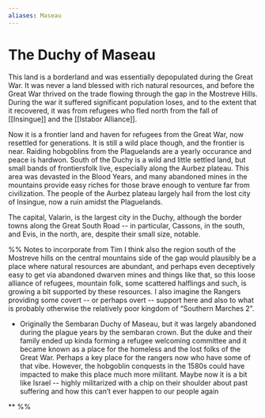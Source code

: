 ```yaml
---
aliases: Maseau
---
```

# The Duchy of Maseau

This land is a borderland and was essentially depopulated during the Great War. It was never a land blessed with rich natural resources, and before the Great War thrived on the trade flowing through the gap in the Mostreve Hills. During the war it suffered significant population loses, and to the extent that it recovered, it was from refugees who fled north from the fall of [[Insingue]] and the [[Istabor Alliance]].

Now it is a frontier land and haven for refugees from the Great War, now resettled for generations. It is still a wild place though, and the frontier is near. Raiding hobgoblins from the Plaguelands are a yearly occurance and peace is hardwon. South of the Duchy is a wild and little settled land, but small bands of frontiersfolk live, especially along the Aurbez plateau. This area was devasted in the Blood Years, and many abandoned mines in the mountains provide easy riches for those brave enough to venture far from civilization. The people of the Aurbez plateau largely hail from the lost city of Insingue, now a ruin amidst the Plaguelands.

The capital, Valarin, is the largest city in the Duchy, although the border towns along the Great South Road -- in particular, Cassons, in the south, and Evis, in the north, are, despite their small size, notable.

%% Notes to incorporate from Tim
I think also the region south of the Mostreve hills on the central mountains side of the gap would plausibly be a place where natural resources are abundant, and perhaps even deceptively easy to get via abandoned dwarven mines and things like that, so this loose alliance of refugees, mountain folk, some scattered halflings and such, is growing a bit supported by these resources. I also imagine the Rangers providing some covert -- or perhaps overt -- support here and also to what is probably otherwise the relatively poor kingdom of “Southern Marches 2".

    
-   Originally the Sembaran Duchy of Maseau, but it was largely abandoned during the plague years by the sembaran crown. But the duke and their family ended up kinda forming a refugee welcoming committee and it became known as a place for the homeless and the lost folks of the Great War. Perhaps a key place for the rangers now who have some of that vibe. However, the hobgoblin conquests in the 1580s could have impacted to make this place much more militant. Maybe now it is a bit like Israel -- highly militarized with a chip on their shoulder about past suffering and how this can’t ever happen to our people again
    

**
%%

